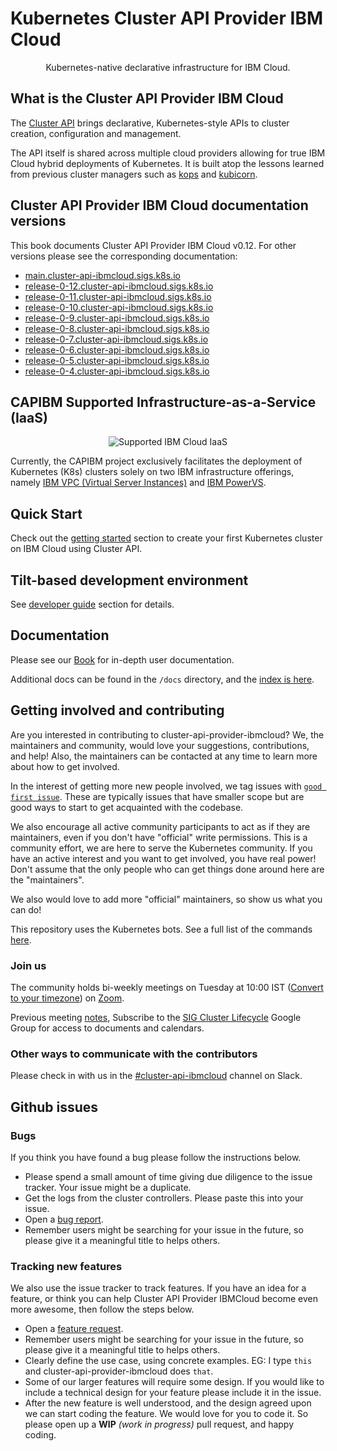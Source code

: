 # Kubernetes Cluster API Provider IBM Cloud

<p align="center">Kubernetes-native declarative infrastructure for IBM Cloud.</p>

## What is the Cluster API Provider IBM Cloud

The [Cluster API](https://github.com/kubernetes-sigs/cluster-api) brings declarative, Kubernetes-style APIs to cluster creation, configuration and management.

The API itself is shared across multiple cloud providers allowing for true IBM Cloud
hybrid deployments of Kubernetes.  It is built atop the lessons learned from
previous cluster managers such as [kops](https://github.com/kubernetes/kops) and
[kubicorn](https://github.com/kubicorn/kubicorn).

<aside class="note">

<h1>Cluster API Provider IBM Cloud documentation versions</h1>

This book documents Cluster API Provider IBM Cloud v0.12. For other versions please see the corresponding documentation:
* [main.cluster-api-ibmcloud.sigs.k8s.io](https://main.cluster-api-ibmcloud.sigs.k8s.io)
* [release-0-12.cluster-api-ibmcloud.sigs.k8s.io](https://release-0-12.cluster-api-ibmcloud.sigs.k8s.io/)
* [release-0-11.cluster-api-ibmcloud.sigs.k8s.io](https://release-0-11.cluster-api-ibmcloud.sigs.k8s.io/)
* [release-0-10.cluster-api-ibmcloud.sigs.k8s.io](https://release-0-10.cluster-api-ibmcloud.sigs.k8s.io/)
* [release-0-9.cluster-api-ibmcloud.sigs.k8s.io](https://release-0-9.cluster-api-ibmcloud.sigs.k8s.io/)
* [release-0-8.cluster-api-ibmcloud.sigs.k8s.io](https://release-0-8.cluster-api-ibmcloud.sigs.k8s.io/)
* [release-0-7.cluster-api-ibmcloud.sigs.k8s.io](https://release-0-7.cluster-api-ibmcloud.sigs.k8s.io/)
* [release-0-6.cluster-api-ibmcloud.sigs.k8s.io](https://release-0-6.cluster-api-ibmcloud.sigs.k8s.io/)
* [release-0-5.cluster-api-ibmcloud.sigs.k8s.io](https://release-0-5.cluster-api-ibmcloud.sigs.k8s.io/)
* [release-0-4.cluster-api-ibmcloud.sigs.k8s.io](https://release-0-4.cluster-api-ibmcloud.sigs.k8s.io/)

</aside>

## CAPIBM Supported Infrastructure-as-a-Service (IaaS)

<p align="center">
<img src="../../images/ibm-cloud.svg" alt="Supported IBM Cloud IaaS">
</p>

Currently, the CAPIBM project exclusively facilitates the deployment of Kubernetes (K8s) clusters solely on two IBM infrastructure offerings, namely [IBM VPC (Virtual Server Instances)](https://cloud.ibm.com/docs/vpc?topic=vpc-about-advanced-virtual-servers) and [IBM PowerVS](https://cloud.ibm.com/docs/power-iaas?topic=power-iaas-about-virtual-server).

## Quick Start

Check out the [getting started](./getting-started.md) section to create your first Kubernetes cluster on IBM Cloud using Cluster API.

## Tilt-based development environment

See [developer guide](./developer/tilt.md) section for details.


## Documentation

Please see our [Book](https://cluster-api-ibmcloud.sigs.k8s.io) for in-depth user documentation.

Additional docs can be found in the `/docs` directory, and the [index is here](https://github.com/kubernetes-sigs/cluster-api-provider-ibmcloud/tree/main/docs).

## Getting involved and contributing

Are you interested in contributing to cluster-api-provider-ibmcloud? We, the
maintainers and community, would love your suggestions, contributions, and help!
Also, the maintainers can be contacted at any time to learn more about how to get
involved.

In the interest of getting more new people involved, we tag issues with
[`good first issue`](https://github.com/kubernetes-sigs/cluster-api-provider-ibmcloud/issues?q=is%3Aissue+label%3A%22good+first+issue%22+is%3Aopen).
These are typically issues that have smaller scope but are good ways to start
to get acquainted with the codebase.

We also encourage all active community participants to act as if they are
maintainers, even if you don't have "official" write permissions. This is a
community effort, we are here to serve the Kubernetes community. If you have an
active interest and you want to get involved, you have real power! Don't assume
that the only people who can get things done around here are the "maintainers".

We also would love to add more "official" maintainers, so show us what you can
do!

This repository uses the Kubernetes bots.  See a full list of the commands [here](https://prow.k8s.io/command-help).

### Join us

The community holds bi-weekly meetings on Tuesday at 10:00 IST ([Convert to your timezone](http://www.thetimezoneconverter.com/?t=10%3A00&tz=IST)) on [Zoom](https://zoom.us/j/508079177).

Previous meeting [notes](https://cluster-api-ibmcloud.sigs.k8s.io/agenda), Subscribe to the [SIG Cluster Lifecycle](https://groups.google.com/g/kubernetes-sig-cluster-lifecycle) Google Group for access to documents and calendars.

### Other ways to communicate with the contributors

Please check in with us in the [#cluster-api-ibmcloud](https://kubernetes.slack.com/archives/C02F4CX3ALF) channel on Slack.

## Github issues

### Bugs

If you think you have found a bug please follow the instructions below.

- Please spend a small amount of time giving due diligence to the issue tracker. Your issue might be a duplicate.
- Get the logs from the cluster controllers. Please paste this into your issue.
- Open a [bug report](https://github.com/kubernetes-sigs/cluster-api-provider-ibmcloud/issues/new?assignees=&labels=&template=bug_report.md).
- Remember users might be searching for your issue in the future, so please give it a meaningful title to helps others.

### Tracking new features

We also use the issue tracker to track features. If you have an idea for a feature, or think you can help Cluster API Provider IBMCloud become even more awesome, then follow the steps below.

- Open a [feature request](https://github.com/kubernetes-sigs/cluster-api-provider-ibmcloud/issues/new?assignees=&labels=&template=feature_request.md).
- Remember users might be searching for your issue in the future, so please
  give it a meaningful title to helps others.
- Clearly define the use case, using concrete examples. EG: I type `this` and
  cluster-api-provider-ibmcloud does `that`.
- Some of our larger features will require some design. If you would like to
  include a technical design for your feature please include it in the issue.
- After the new feature is well understood, and the design agreed upon we can
  start coding the feature. We would love for you to code it. So please open
  up a **WIP** *(work in progress)* pull request, and happy coding.